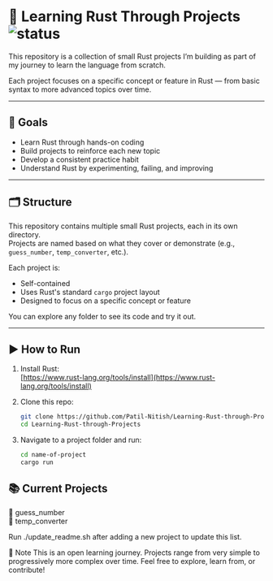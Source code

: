 # 🦀 Learning Rust Through Projects ![status](https://img.shields.io/badge/status-Learning_Rust-ffaa00?style=flat-square)

This repository is a collection of small Rust projects I’m building as part of my journey to learn the language from scratch.

Each project focuses on a specific concept or feature in Rust — from basic syntax to more advanced topics over time.

---

## 🎯 Goals

- Learn Rust through hands-on coding  
- Build projects to reinforce each new topic  
- Develop a consistent practice habit  
- Understand Rust by experimenting, failing, and improving  

---

## 🗂️ Structure

This repository contains multiple small Rust projects, each in its own directory.  
Projects are named based on what they cover or demonstrate (e.g., `guess_number`, `temp_converter`, etc.).

Each project is:

- Self-contained  
- Uses Rust's standard `cargo` project layout  
- Designed to focus on a specific concept or feature

You can explore any folder to see its code and try it out.

---

## ▶️ How to Run

1. Install Rust:  
   [https://www.rust-lang.org/tools/install](https://www.rust-lang.org/tools/install)

2. Clone this repo:

   ```bash
   git clone https://github.com/Patil-Nitish/Learning-Rust-through-Projects.git
   cd Learning-Rust-through-Projects
3. Navigate to a project folder and run:
   ```bash
   cd name-of-project
   cargo run


## 📚 Current Projects

<!-- project-list-start -->
🔹 guess_number  
🔹 temp_converter  
<!-- project-list-end -->

Run ./update_readme.sh after adding a new project to update this list.

📌 Note
This is an open learning journey. Projects range from very simple to progressively more complex over time.
Feel free to explore, learn from, or contribute!



